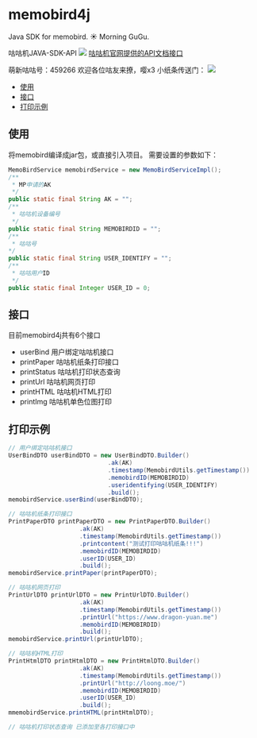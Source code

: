 # memobird4j
Java SDK for memobird. :sunny: Morning GuGu.

咕咕机JAVA-SDK-API
![](https://static.wixstatic.com/media/612054_55f9859721c34335bb63aff32da40cc1~mv2.png/v1/fill/w_340,h_84,al_c,lg_1/612054_55f9859721c34335bb63aff32da40cc1~mv2.png)
[咕咕机官网提供的API文档接口](http://183.91.33.12/cache/open.memobird.cn/upload/webapi.pdf?ich_args=b3f8f94c58d93ed8d72a799aef337a62_1_0_0_4_3eb1a3da2d10ccd2a52413b9e5bda0510ec9396c8e383625dbe25006aecaa5c9_985cd986be54662fdbe4a8e44a6a5d93_1_0&ich_ip=33-25)

萌新咕咕号：459266 欢迎各位咕友来撩，嘤x3
小纸条传送门：
![](https://img-dragon-resume.oss-cn-beijing.aliyuncs.com/memobird.png)

* [使用](#使用)
* [接口](#接口)
* [打印示例](#打印示例)

## 使用
将memobird编译成jar包，或直接引入项目。
需要设置的参数如下：
```java
MemoBirdService memobirdService = new MemoBirdServiceImpl();
/**
 * MP申请的AK
 */
public static final String AK = "";
/**
 * 咕咕机设备编号
 */
public static final String MEMOBIRDID = "";
/**
 * 咕咕号
*/
public static final String USER_IDENTIFY = "";
/**
 * 咕咕用户ID
 */
public static final Integer USER_ID = 0;
```

## 接口
目前memobird4j共有6个接口
* userBind 用户绑定咕咕机接口
* printPaper 咕咕机纸条打印接口
* printStatus 咕咕机打印状态查询
* printUrl 咕咕机网页打印
* printHTML 咕咕机HTML打印
* printImg 咕咕机单色位图打印


## 打印示例
```java
// 用户绑定咕咕机接口
UserBindDTO userBindDTO = new UserBindDTO.Builder()
		                    .ak(AK)
		                    .timestamp(MemobirdUtils.getTimestamp())
		                    .memobirdID(MEMOBIRDID)
		                    .useridentifying(USER_IDENTIFY)
		                    .build();
memobirdService.userBind(userBindDTO);

// 咕咕机纸条打印接口
PrintPaperDTO printPaperDTO = new PrintPaperDTO.Builder()
                    .ak(AK)
                    .timestamp(MemobirdUtils.getTimestamp())
                    .printcontent("测试打印咕咕机纸条!!!")
                    .memobirdID(MEMOBIRDID)
                    .userID(USER_ID)
                    .build();
memobirdService.printPaper(printPaperDTO);

// 咕咕机网页打印
PrintUrlDTO printUrlDTO = new PrintUrlDTO.Builder()
                    .ak(AK)
                    .timestamp(MemobirdUtils.getTimestamp())
                    .printUrl("https://www.dragon-yuan.me")
                    .memobirdID(MEMOBIRDID)
                    .build();
memobirdService.printUrl(printUrlDTO);

// 咕咕机HTML打印
PrintHtmlDTO printHtmlDTO = new PrintHtmlDTO.Builder()
                    .ak(AK)
                    .timestamp(MemobirdUtils.getTimestamp())
                    .printUrl("http://loong.moe/")
                    .memobirdID(MEMOBIRDID)
                    .userID(USER_ID)
                    .build();
mmemobirdService.printHTML(printHtmlDTO);

// 咕咕机打印状态查询 已添加至各打印接口中
```
